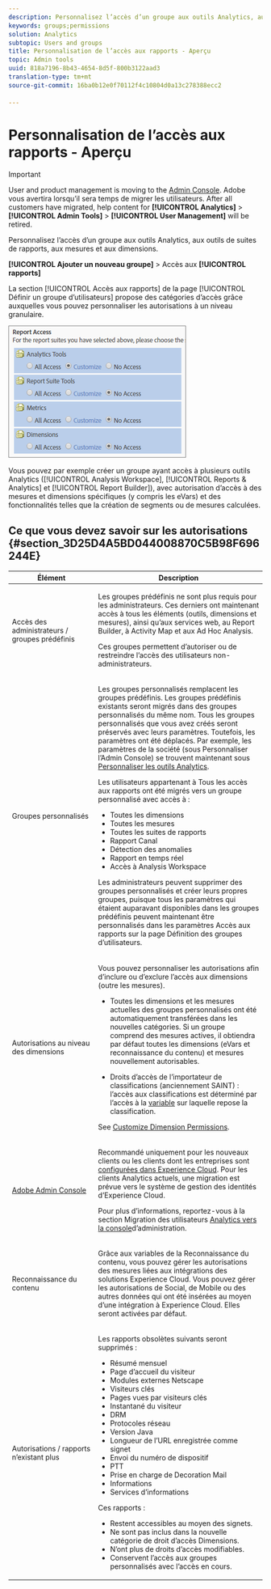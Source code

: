 ```yaml
---
description: Personnalisez l’accès d’un groupe aux outils Analytics, aux outils de suites de rapports, aux mesures et aux dimensions.
keywords: groups;permissions
solution: Analytics
subtopic: Users and groups
title: Personnalisation de l’accès aux rapports - Aperçu
topic: Admin tools
uuid: 818a7196-8b43-4654-8d5f-800b3122aad3
translation-type: tm+mt
source-git-commit: 16ba0b12e0f70112f4c10804d0a13c278388ecc2

---
```



# Personnalisation de l’accès aux rapports - Aperçu

>[!IMPORTANT]
>
>User and product management is moving to the [Admin Console](https://helpx.adobe.com/enterprise/using/admin-console.html). Adobe vous avertira lorsqu’il sera temps de migrer les utilisateurs. After all customers have migrated, help content for **[!UICONTROL Analytics]** &gt; **[!UICONTROL Admin Tools]** &gt; **[!UICONTROL User Management]** will be retired.

Personnalisez l’accès d’un groupe aux outils Analytics, aux outils de suites de rapports, aux mesures et aux dimensions.

**[!UICONTROL Ajouter un nouveau groupe]** &gt; Accès aux **[!UICONTROL rapports]**

La section [!UICONTROL Accès aux rapports] de la page [!UICONTROL Définir un groupe d’utilisateurs] propose des catégories d’accès grâce auxquelles vous pouvez personnaliser les autorisations à un niveau granulaire.

![](assets/report-access.png)

Vous pouvez par exemple créer un groupe ayant accès à plusieurs outils Analytics ([!UICONTROL Analysis Workspace], [!UICONTROL Reports &amp; Analytics] et [!UICONTROL Report Builder]), avec autorisation d’accès à des mesures et dimensions spécifiques (y compris les eVars) et des fonctionnalités telles que la création de segments ou de mesures calculées.

## Ce que vous devez savoir sur les autorisations {#section_3D25D4A5BD044008870C5B98F696244E}

<table id="table_DB7806E05E2040EC9A4CB7C3596879EC"> 
 <thead> 
  <tr> 
   <th colname="col1" class="entry"> Élément </th> 
   <th colname="col2" class="entry"> Description </th> 
  </tr> 
 </thead>
 <tbody> 
  <tr> 
   <td colname="col1"> <p>Accès des administrateurs / groupes prédéfinis </p> </td> 
   <td colname="col2"> <p> Les groupes prédéfinis ne sont plus requis pour les administrateurs. Ces derniers ont maintenant accès à tous les éléments (outils, dimensions et mesures), ainsi qu’aux services web, au Report Builder, à Activity Map et aux Ad Hoc Analysis. </p> <p>Ces groupes permettent d’autoriser ou de restreindre l’accès des utilisateurs non-administrateurs. </p> </td> 
  </tr> 
  <tr> 
   <td colname="col1"> <p>Groupes personnalisés </p> </td> 
   <td colname="col2"> <p> Les groupes personnalisés remplacent les groupes prédéfinis. Les groupes prédéfinis existants seront migrés dans des groupes personnalisés du même nom. Tous les groupes personnalisés que vous avez créés seront préservés avec leurs paramètres. Toutefois, les paramètres ont été déplacés. Par exemple, les paramètres de la société (sous Personnaliser l’Admin Console) se trouvent maintenant sous <a href="/help/admin/user-management2/c-customize-report-access/groups-analytics-tools.md"> Personnaliser les outils Analytics</a>. </p> <p> Les utilisateurs appartenant à <span class="term"> Tous les accès</span> aux rapports ont été migrés vers un groupe personnalisé avec accès à : </p> 
    <ul id="ul_7E1B443DEEF7452E85FEB30CA0BBC8BE"> 
     <li id="li_A510C2A4129340E0AB08EEBDBE4AEAD9">Toutes les dimensions </li> 
     <li id="li_8BA1D7A2527C4F10AC93108B9E87F418">Toutes les mesures </li> 
     <li id="li_265830A2C6B94AF28720DA99980EAA51">Toutes les suites de rapports </li> 
     <li id="li_685B99DEAB814D7B9C11B14AA4CB8CD4">Rapport Canal </li> 
     <li id="li_B35420302AAB42509BD6AF0FA6349BF8">Détection des anomalies </li> 
     <li id="li_3787E4696C454D3ABD1D75F6C282A9A2">Rapport en temps réel </li> 
     <li id="li_3797DF9C40D1426588819116362962F5">Accès à Analysis Workspace </li> 
    </ul> <p>Les administrateurs peuvent supprimer des groupes personnalisés et créer leurs propres groupes, puisque tous les paramètres qui étaient auparavant disponibles dans les groupes prédéfinis peuvent maintenant être personnalisés dans les paramètres <span class="wintitle">Accès aux rapports</span> sur la page Définition des groupes d’utilisateurs</a>. </p> </td> 
  </tr> 
  <tr> 
   <td colname="col1"> <p>Autorisations au niveau des dimensions </p> </td> 
   <td colname="col2"> <p>Vous pouvez personnaliser les autorisations afin d’inclure ou d’exclure l’accès aux dimensions (outre les mesures). </p> 
    <ul id="ul_DA5A54223673474E9151AF979DA50659"> 
     <li id="li_C3E82F7BC07A4F2F83A85D3D511292CC"> <p>Toutes les dimensions et les mesures actuelles des groupes personnalisés ont été automatiquement transférées dans les nouvelles catégories. Si un groupe comprend des mesures actives, il obtiendra par défaut toutes les dimensions (eVars et reconnaissance du contenu) et mesures nouvellement autorisables. </p> </li> 
     <li id="li_CC56F9181CC14AB59318628E72F2E8C9"> Droits d’accès de l’importateur de classifications (anciennement SAINT) : l’accès aux classifications est déterminé par l’accès à la <a href="https://marketing.adobe.com/resources/help/en_US/reference/c_classifications.html">variable</a> sur laquelle repose la classification. </li> 
    </ul> <p>See <a href="/help/admin/user-management2/c-customize-report-access/groups-dimensions.md"> Customize Dimension Permissions</a>. </p> </td> 
  </tr> 
  <tr> 
   <td colname="col1"> <p><a href="https://helpx.adobe.com/enterprise/using/admin-console.html"> Adobe Admin Console</a> </p> </td> 
   <td colname="col2"> <p>Recommandé uniquement pour les nouveaux clients ou les clients dont les entreprises sont <a href="https://marketing.adobe.com/resources/help/en_US/mcloud/core_services.html">configurées dans Experience Cloud</a>. Pour les clients <span class="keyword">Analytics</span> actuels, une migration est prévue vers le système de gestion des identités d’<span class="keyword">Experience Cloud</span>. </p> <p>Pour plus d’informations, reportez-vous à la section Migration des utilisateurs <a href="https://marketing.adobe.com/resources/help/en_US/experience-cloud/admin-console/analytics-migration/"> Analytics vers la console</a>d’administration. </p> </td> 
  </tr> 
  <tr> 
   <td colname="col1"> <p>Reconnaissance du contenu </p> </td> 
   <td colname="col2"> <p>Grâce aux variables de la Reconnaissance du contenu, vous pouvez gérer les autorisations des mesures liées aux intégrations des solutions Experience Cloud. Vous pouvez gérer les autorisations de <span class="keyword">Social</span>, de <span class="keyword">Mobile</span> ou des autres données qui ont été insérées au moyen d’une intégration à <span class="keyword">Experience Cloud</span>. Elles seront activées par défaut. </p> </td> 
  </tr> 
  <tr> 
   <td colname="col1"> <p>Autorisations / rapports n’existant plus </p> </td> 
   <td colname="col2"> <p>Les rapports obsolètes suivants seront supprimés : </p> 
    <ul id="ul_C0415CFF0562472297272EC58ECC0774"> 
     <li id="li_62B1CE33B1454987B878B321EB40D62E">Résumé mensuel </li> 
     <li id="li_71CD776D212540A18F9B083D2E11A296">Page d’accueil du visiteur </li> 
     <li id="li_406200AD68C74D11B5F53988A4E76A68">Modules externes Netscape </li> 
     <li id="li_A124637D69C94C78921C8B028D890541">Visiteurs clés </li> 
     <li id="li_5C26FF95371B4F3080FF75C7F8DE0F72">Pages vues par visiteurs clés </li> 
     <li id="li_E7E262BD0CF64E16B838F995F6A13B8A">Instantané du visiteur </li> 
     <li id="li_0EDC74625C0D4B1A992FCA49B648E4C0">DRM </li> 
     <li id="li_ACC92E6EA188409486E7C943F26B9DAC">Protocoles réseau </li> 
     <li id="li_6E18C4D12377416A8124BBD13164B03A">Version Java </li> 
     <li id="li_1599265E59EF4F34BB406356410C9E68">Longueur de l’URL enregistrée comme signet </li> 
     <li id="li_3035442010984C409089B21E03DB7BCC">Envoi du numéro de dispositif </li> 
     <li id="li_6B2163ED8FC84EBF933D97A504B4D527">PTT </li> 
     <li id="li_0EB8A4A7619B45DF87109B183A7C69C8">Prise en charge de Decoration Mail </li> 
     <li id="li_989FAC662F7344E6BDDC517B79D4581E">Informations </li> 
     <li id="li_F1FB7F8E415443F3B63F6D11D59A04AB">Services d’informations </li> 
    </ul> <p>Ces rapports : </p> 
    <ul id="ul_F71505C59F734EA9B541BF8AB9F9388F"> 
     <li id="li_7D461907B895447280E69CF1520DF47C">Restent accessibles au moyen des signets. </li> 
     <li id="li_27BA2DD6BA4C446FBAA06B6C76CD171F">Ne sont pas inclus dans la nouvelle catégorie de droit d’accès Dimensions. </li> 
     <li id="li_504E9D8421714406A0F37DEF1E10E34B">N’ont plus de droits d’accès modifiables. </li> 
     <li id="li_0022E8DCA07344C793847E8282EFBEEF">Conservent l’accès aux groupes personnalisés avec l’accès en cours. </li> 
    </ul> </td> 
  </tr> 
 </tbody> 
</table>

